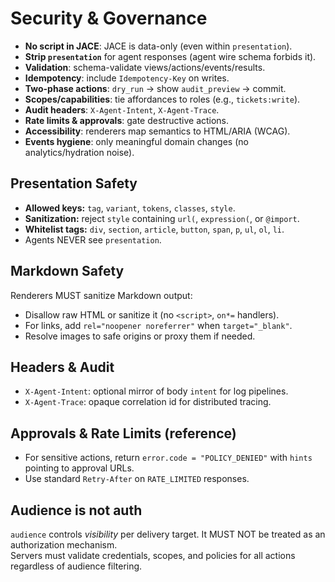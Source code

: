 # Security & Governance

- **No script in JACE**: JACE is data-only (even within `presentation`).  
- **Strip `presentation`** for agent responses (agent wire schema forbids it).  
- **Validation**: schema-validate views/actions/events/results.  
- **Idempotency**: include `Idempotency-Key` on writes.  
- **Two-phase actions**: `dry_run` → show `audit_preview` → commit.  
- **Scopes/capabilities**: tie affordances to roles (e.g., `tickets:write`).  
- **Audit headers**: `X-Agent-Intent`, `X-Agent-Trace`.  
- **Rate limits & approvals**: gate destructive actions.  
- **Accessibility**: renderers map semantics to HTML/ARIA (WCAG).  
- **Events hygiene**: only meaningful domain changes (no analytics/hydration noise).

## Presentation Safety

* **Allowed keys:** `tag`, `variant`, `tokens`, `classes`, `style`.
* **Sanitization:** reject `style` containing `url(`, `expression(`, or `@import`.
* **Whitelist tags:** `div`, `section`, `article`, `button`, `span`, `p`, `ul`, `ol`, `li`.
* Agents NEVER see `presentation`.

## Markdown Safety
Renderers MUST sanitize Markdown output:
- Disallow raw HTML or sanitize it (no `<script>`, `on*=` handlers).
- For links, add `rel="noopener noreferrer"` when `target="_blank"`.
- Resolve images to safe origins or proxy them if needed.

## Headers & Audit

* `X-Agent-Intent`: optional mirror of body `intent` for log pipelines.
* `X-Agent-Trace`: opaque correlation id for distributed tracing.

## Approvals & Rate Limits (reference)

* For sensitive actions, return `error.code = "POLICY_DENIED"` with `hints` pointing to approval URLs.
* Use standard `Retry-After` on `RATE_LIMITED` responses.

## Audience is not auth
`audience` controls *visibility* per delivery target. It MUST NOT be treated as an authorization mechanism.  
Servers must validate credentials, scopes, and policies for all actions regardless of audience filtering.
